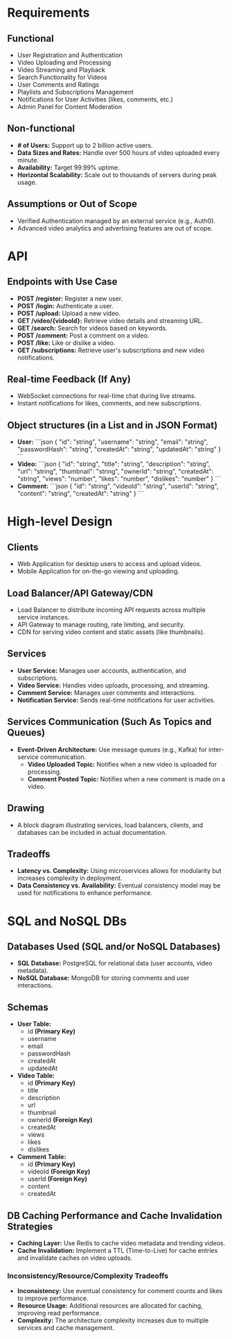 # Requirements

## Functional

- User Registration and Authentication
- Video Uploading and Processing
- Video Streaming and Playback
- Search Functionality for Videos
- User Comments and Ratings
- Playlists and Subscriptions Management
- Notifications for User Activities (likes, comments, etc.)
- Admin Panel for Content Moderation

## Non-functional

- **# of Users:** Support up to 2 billion active users.
- **Data Sizes and Rates:** Handle over 500 hours of video uploaded every minute.
- **Availability:** Target 99.99% uptime.
- **Horizontal Scalability:** Scale out to thousands of servers during peak usage.

## Assumptions or Out of Scope

- Verified Authentication managed by an external service (e.g., Auth0).
- Advanced video analytics and advertising features are out of scope.

# API

## Endpoints with Use Case

- **POST /register:** Register a new user.
- **POST /login:** Authenticate a user.
- **POST /upload:** Upload a new video.
- **GET /video/{videoId}:** Retrieve video details and streaming URL.
- **GET /search:** Search for videos based on keywords.
- **POST /comment:** Post a comment on a video.
- **POST /like:** Like or dislike a video.
- **GET /subscriptions:** Retrieve user's subscriptions and new video notifications.

## Real-time Feedback (If Any)

- WebSocket connections for real-time chat during live streams.
- Instant notifications for likes, comments, and new subscriptions.

## Object structures (in a List and in JSON Format)

- **User:**
  \```json
  {
  "id": "string",
  "username": "string",
  "email": "string",
  "passwordHash": "string",
  "createdAt": "string",
  "updatedAt": "string"
  }
  \```
- **Video:**
  \```json
  {
  "id": "string",
  "title": "string",
  "description": "string",
  "url": "string",
  "thumbnail": "string",
  "ownerId": "string",
  "createdAt": "string",
  "views": "number",
  "likes": "number",
  "dislikes": "number"
  }
  \```
- **Comment:**
  \```json
  {
  "id": "string",
  "videoId": "string",
  "userId": "string",
  "content": "string",
  "createdAt": "string"
  }
  \```

# High-level Design

## Clients

- Web Application for desktop users to access and upload videos.
- Mobile Application for on-the-go viewing and uploading.

## Load Balancer/API Gateway/CDN

- Load Balancer to distribute incoming API requests across multiple service instances.
- API Gateway to manage routing, rate limiting, and security.
- CDN for serving video content and static assets (like thumbnails).

## Services

- **User Service:** Manages user accounts, authentication, and subscriptions.
- **Video Service:** Handles video uploads, processing, and streaming.
- **Comment Service:** Manages user comments and interactions.
- **Notification Service:** Sends real-time notifications for user activities.

## Services Communication (Such As Topics and Queues)

- **Event-Driven Architecture:** Use message queues (e.g., Kafka) for inter-service communication.
  - **Video Uploaded Topic:** Notifies when a new video is uploaded for processing.
  - **Comment Posted Topic:** Notifies when a new comment is made on a video.

## Drawing

- A block diagram illustrating services, load balancers, clients, and databases can be included in actual documentation.

## Tradeoffs

- **Latency vs. Complexity:** Using microservices allows for modularity but increases complexity in deployment.
- **Data Consistency vs. Availability:** Eventual consistency model may be used for notifications to enhance performance.

# SQL and NoSQL DBs

## Databases Used (SQL and/or NoSQL Databases)

- **SQL Database:** PostgreSQL for relational data (user accounts, video metadata).
- **NoSQL Database:** MongoDB for storing comments and user interactions.

## Schemas

- **User Table:**
  - id **(Primary Key)**
  - username
  - email
  - passwordHash
  - createdAt
  - updatedAt
- **Video Table:**
  - id **(Primary Key)**
  - title
  - description
  - url
  - thumbnail
  - ownerId **(Foreign Key)**
  - createdAt
  - views
  - likes
  - dislikes
- **Comment Table:**
  - id **(Primary Key)**
  - videoId **(Foreign Key)**
  - userId **(Foreign Key)**
  - content
  - createdAt

## DB Caching Performance and Cache Invalidation Strategies

- **Caching Layer:** Use Redis to cache video metadata and trending videos.
- **Cache Invalidation:** Implement a TTL (Time-to-Live) for cache entries and invalidate caches on video uploads.

### Inconsistency/Resource/Complexity Tradeoffs

- **Inconsistency:** Use eventual consistency for comment counts and likes to improve performance.
- **Resource Usage:** Additional resources are allocated for caching, improving read performance.
- **Complexity:** The architecture complexity increases due to multiple services and cache management.
